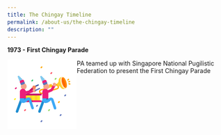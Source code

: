```yaml
---
title: The Chingay Timeline
permalink: /about-us/the-chingay-timeline
description: ""
---
```

**1973 - First Chingay Parade**

<img src="/images/first-chingay-parade.png" alt="first chingay parade" style="width:160px; float:left;right-margin:20px;"/>

PA teamed up with Singapore National Pugilistic Federation to present the First Chingay Parade